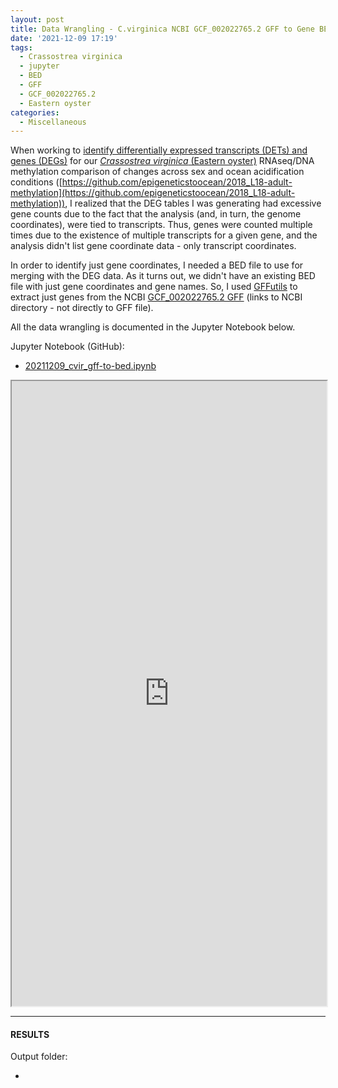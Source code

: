 ```yaml
---
layout: post
title: Data Wrangling - C.virginica NCBI GCF_002022765.2 GFF to Gene BED File
date: '2021-12-09 17:19'
tags: 
  - Crassostrea virginica
  - jupyter
  - BED
  - GFF
  - GCF_002022765.2
  - Eastern oyster
categories: 
  - Miscellaneous
---
```

When working to [identify differentially expressed transcripts (DETs) and genes (DEGs)](https://robertslab.github.io/sams-notebook/2021/10/21/Differential-Transcript-Expression-C.virginica-Gonad-RNAseq-Using-Ballgown.html) for our [_Crassostrea virginica_ (Eastern oyster)](https://en.wikipedia.org/wiki/Eastern_oyster) RNAseq/DNA methylation comparison of changes across sex and ocean acidification conditions ([https://github.com/epigeneticstoocean/2018_L18-adult-methylation](https://github.com/epigeneticstoocean/2018_L18-adult-methylation)), I realized that the DEG tables I was generating had excessive gene counts due to the fact that the analysis (and, in turn, the genome coordinates), were tied to transcripts. Thus, genes were counted multiple times due to the existence of multiple transcripts for a given gene, and the analysis didn't list gene coordinate data - only transcript coordinates.

In order to identify just gene coordinates, I needed a BED file to use for merging with the DEG data. As it turns out, we didn't have an existing BED file with just gene coordinates and gene names. So, I used [GFFutils](https://gffutils.readthedocs.io/en/v0.12.0/index.html) to extract just genes from the NCBI [GCF_002022765.2 GFF](https://ftp.ncbi.nlm.nih.gov/genomes/all/GCF/002/022/765/GCF_002022765.2_C_virginica-3.0/) (links to NCBI directory - not directly to GFF file).

All the data wrangling is documented in the Jupyter Notebook below.


Jupyter Notebook (GitHub):

- [20211209_cvir_gff-to-bed.ipynb](https://github.com/RobertsLab/code/blob/master/notebooks/sam/20211209_cvir_gff-to-bed.ipynb)

<iframe src="https://nbviewer.org/github/RobertsLab/code/blob/master/notebooks/sam/20211209_cvir_gff-to-bed.ipynb" width="100%" height="1000" scrolling="yes"></iframe>

---

#### RESULTS

Output folder:

- []()

